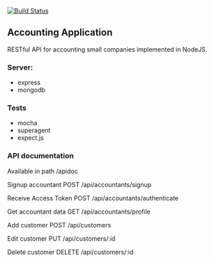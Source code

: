 [![Build Status](https://travis-ci.org/webkrak/accounting-api.svg?branch=master)](https://travis-ci.org/webkrak/accounting-api)

## Accounting Application
RESTful API for accounting small companies implemented in NodeJS.

### Server:
  - express
  - mongodb

### Tests
  - mocha
  - superagent
  - expect.js

### API documentation
Available in path /apidoc

Signup accountant
POST /api/accountants/signup

Receive Access Token
POST /api/accountants/authenticate

Get accountant data
GET /api/accountants/profile

Add customer
POST /api/customers

Edit customer
PUT /api/customers/:id

Delete customer
DELETE /api/customers/:id
